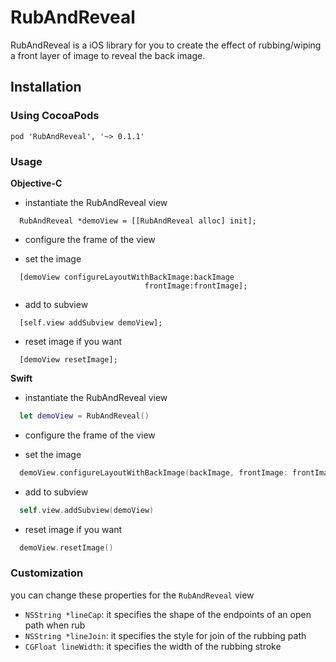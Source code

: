 # RubAndReveal

RubAndReveal is a iOS library for you to create the effect of rubbing/wiping a front layer of image to reveal the back image.

## Installation

### Using CocoaPods

    pod 'RubAndReveal', '~> 0.1.1'
    
    
### Usage

**Objective-C**

  - instantiate the RubAndReveal view
  
  ```objc
    RubAndReveal *demoView = [[RubAndReveal alloc] init];
  ```
  - configure the frame of the view
  
  - set the image
  
  ```objc
    [demoView configureLayoutWithBackImage:backImage
                                frontImage:frontImage];
  ```
  - add to subview
  
  ```objc
    [self.view addSubview demoView];
  ```
  
  - reset image if you want
  
  ```objc
    [demoView resetImage];
  ```
  
**Swift**

  - instantiate the RubAndReveal view
  
  ```swift
    let demoView = RubAndReveal()
  ```
  
  - configure the frame of the view
  
  - set the image
  
  ```swift
    demoView.configureLayoutWithBackImage(backImage, frontImage: frontImage)
  ```
  - add to subview
  
  ```swift
    self.view.addSubview(demoView)
  ```
  - reset image if you want
  
  ```swift
    demoView.resetImage()
  ```
  
### Customization
you can change these properties for the ``RubAndReveal`` view
  - ``NSString *lineCap``: it specifies the shape of the endpoints of an open path when rub
  - ``NSString *lineJoin``: it specifies the style for join of the rubbing path
  - ``CGFloat lineWidth``: it specifies the width of the rubbing stroke
